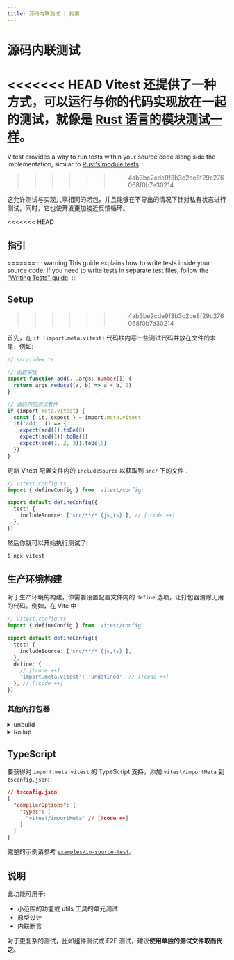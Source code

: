 ```yaml
---
title: 源码内联测试 | 指南
---
```


# 源码内联测试

<<<<<<< HEAD
Vitest 还提供了一种方式，可以运行与你的代码实现放在一起的测试，就像是 [Rust 语言的模块测试一样](https://doc.rust-lang.org/book/ch11-03-test-organization.html#the-tests-module-and-cfgtest)。
=======
Vitest provides a way to run tests within your source code along side the implementation, similar to [Rust's module tests](https://doc.rust-lang.org/book/ch11-03-test-organization.html#the-tests-module-and-cfgtest).
>>>>>>> 4ab3be2cde9f3b3c2ce8f29c276068f0b7e30214

这允许测试与实现共享相同的闭包，并且能够在不导出的情况下针对私有状态进行测试。同时，它也使开发更加接近反馈循环。

<<<<<<< HEAD
## 指引
=======
::: warning
This guide explains how to write tests inside your source code. If you need to write tests in separate test files, follow the ["Writing Tests" guide](/guide/#writing-tests).
:::

## Setup
>>>>>>> 4ab3be2cde9f3b3c2ce8f29c276068f0b7e30214

首先，在 `if (import.meta.vitest)` 代码块内写一些测试代码并放在文件的末尾，例如:

```ts
// src/index.ts

// 函数实现
export function add(...args: number[]) {
  return args.reduce((a, b) => a + b, 0)
}

// 源码内的测试套件
if (import.meta.vitest) {
  const { it, expect } = import.meta.vitest
  it('add', () => {
    expect(add()).toBe(0)
    expect(add(1)).toBe(1)
    expect(add(1, 2, 3)).toBe(6)
  })
}
```

更新 Vitest 配置文件内的 `includeSource` 以获取到 `src/` 下的文件：

```ts
// vitest.config.ts
import { defineConfig } from 'vitest/config'

export default defineConfig({
  test: {
    includeSource: ['src/**/*.{js,ts}'], // [!code ++]
  },
})
```

然后你就可以开始执行测试了!

```bash
$ npx vitest
```

## 生产环境构建

对于生产环境的构建，你需要设置配置文件内的 `define` 选项，让打包器清除无用的代码。例如，在 Vite 中

```ts
// vitest.config.ts
import { defineConfig } from 'vitest/config'

export default defineConfig({
  test: {
    includeSource: ['src/**/*.{js,ts}'],
  },
  define: {
    // [!code ++]
    'import.meta.vitest': 'undefined', // [!code ++]
  }, // [!code ++]
})
```

### 其他的打包器

<details mt4>
<summary text-xl>unbuild</summary>

```ts
// build.config.ts
import { defineBuildConfig } from 'unbuild'

export default defineBuildConfig({
  replace: {
    // [!code ++]
    'import.meta.vitest': 'undefined', // [!code ++]
  }, // [!code ++]
  // other options
})
```

了解更多：[unbuild](https://github.com/unjs/unbuild)

</details>

<details my2>
<summary text-xl>Rollup</summary>

```ts
// rollup.config.js
import replace from '@rollup/plugin-replace' // [!code ++]

export default {
  plugins: [
    replace({
      // [!code ++]
      'import.meta.vitest': 'undefined', // [!code ++]
    }), // [!code ++]
  ],
  // other options
}
```

了解更多：[Rollup](https://rollupjs.org/)

</details>

## TypeScript

要获得对 `import.meta.vitest` 的 TypeScript 支持，添加 `vitest/importMeta` 到 `tsconfig.json`:

```json
// tsconfig.json
{
  "compilerOptions": {
    "types": [
      "vitest/importMeta" // [!code ++]
    ]
  }
}
```

完整的示例请参考 [`examples/in-source-test`](https://github.com/vitest-dev/vitest/tree/main/examples/in-source-test)。

## 说明

此功能可用于:

- 小范围的功能或 utils 工具的单元测试
- 原型设计
- 内联断言

对于更复杂的测试，比如组件测试或 E2E 测试，建议**使用单独的测试文件取而代之**。
